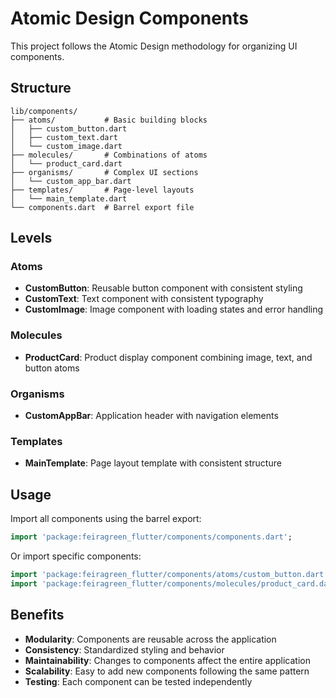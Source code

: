 # Atomic Design Components

This project follows the Atomic Design methodology for organizing UI components.

## Structure

```
lib/components/
├── atoms/           # Basic building blocks
│   ├── custom_button.dart
│   ├── custom_text.dart
│   └── custom_image.dart
├── molecules/       # Combinations of atoms
│   └── product_card.dart
├── organisms/       # Complex UI sections
│   └── custom_app_bar.dart
├── templates/       # Page-level layouts
│   └── main_template.dart
└── components.dart  # Barrel export file
```

## Levels

### Atoms
- **CustomButton**: Reusable button component with consistent styling
- **CustomText**: Text component with consistent typography
- **CustomImage**: Image component with loading states and error handling

### Molecules
- **ProductCard**: Product display component combining image, text, and button atoms

### Organisms
- **CustomAppBar**: Application header with navigation elements

### Templates
- **MainTemplate**: Page layout template with consistent structure

## Usage

Import all components using the barrel export:

```dart
import 'package:feiragreen_flutter/components/components.dart';
```

Or import specific components:

```dart
import 'package:feiragreen_flutter/components/atoms/custom_button.dart';
import 'package:feiragreen_flutter/components/molecules/product_card.dart';
```

## Benefits

- **Modularity**: Components are reusable across the application
- **Consistency**: Standardized styling and behavior
- **Maintainability**: Changes to components affect the entire application
- **Scalability**: Easy to add new components following the same pattern
- **Testing**: Each component can be tested independently

